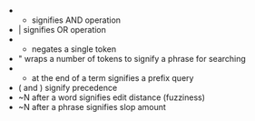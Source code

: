 

- + signifies AND operation
- | signifies OR operation
- - negates a single token
- " wraps a number of tokens to signify a phrase for searching
- * at the end of a term signifies a prefix query
- ( and ) signify precedence
- ~N after a word signifies edit distance (fuzziness)
- ~N after a phrase signifies slop amount